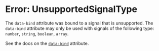 # Error: UnsupportedSignalType

The `data-bind` attribute was bound to a signal that is unsupported. The `data-bind` attribute may only be used with signals of the following type: `number`, `string`, `boolean`, `array`.

See the docs on the [`data-bind`](https://data-star.dev/reference/plugins_attributes#bind) attribute.